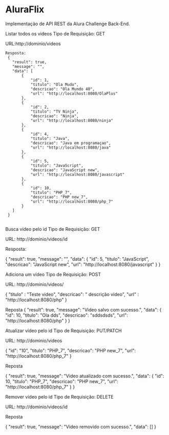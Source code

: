 # AluraFlix
Implementação de API REST da Alura Challenge Back-End.

Listar todos os videos 
Tipo de Requisição: GET
  
URL:http://dominio/videos
 ```  
Resposta:
  {
    "result": true,
    "message": "",
    "data": [
        {
            "id": 1,
            "titulo": "Ola Mudo",
            "descricao": "Ola Mundo 40",
            "url": "http://localhost:8080/OlaPlus"
        },
        {
            "id": 2,
            "titulo": "TV Ninja",
            "descricao": "Ninja",
            "url": "http://localhost:8080/ninja"
        },
        {
            "id": 4,
            "titulo": "Java",
            "descricao": "Java em programaçao",
            "url": "http://localhost:8080/java"
        },
        {
            "id": 5,
            "titulo": "JavaScript",
            "descricao": "JavaScript new",
            "url": "http://localhost:8080/javascript"
        },
        {
            "id": 10,
            "titulo": "PHP_7",
            "descricao": "PHP new_7",
            "url": "http://localhost:8080/php_7"
        }
    ]
  }
  
 ```
Busca vídeo pelo id
Tipo de Requisição: GET
  
URL: http://dominio/videos/id
  
Resposta:
 
{
    "result": true,
    "message": "",
    "data": {
        "id": 5,
        "titulo": "JavaScript",
        "descricao": "JavaScript new",
        "url": "http://localhost:8080/javascript"
    }
}

 
Adiciona um vídeo
Tipo de Requisição: POST 
  
URL: http://dominio/videos/
  
{
    "titulo" : "Teste video",
    "descricao": " descrição video",
    "url" : "http://localhost:8080/php"
}
 
 Reposta
  {
    "result": true,
    "message": "Video salvo com sucesso.",
    "data": {
        "id": 10,
        "titulo": "Ola dds",
        "descricao": "sddsdsds",
        "url": "http://localhost:8080/php"
    }
  }
  

  Atualizar vídeo pelo id
  Tipo de Requisição: PUT/PATCH
  
  URL: http://dominio/videos
  
  {
    "id": "10",
    "titulo": "PHP_7",
    "descricao": "PHP new_7",
    "url": "http://localhost:8080/php_7"
  }
  
  
  Reposta
  
  {
    "result": true,
    "message": "Video atualizado com sucesso.",
    "data": {
        "id": 10,
        "titulo": "PHP_7",
        "descricao": "PHP new_7",
        "url": "http://localhost:8080/php_7"
    }
  }
  

  
  Remover vídeo pelo id
  Tipo de Requisição: DELETE
  
  URL: http://dominio/videos/id
  
  Reposta
  
  {
    "result": true,
    "message": "Video removido com sucesso.",
    "data": []
  }
